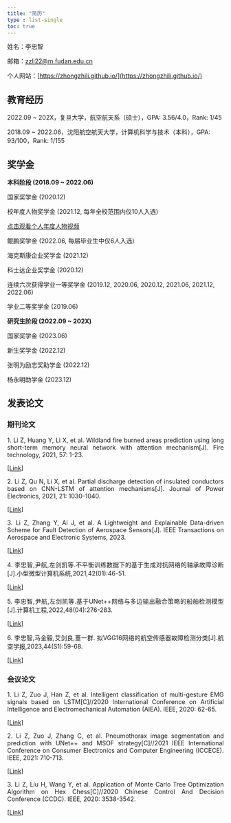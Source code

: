 ```yaml
---
title: "简历"
type : list-single
toc: true
---
```


姓名：李忠智

邮箱：zzli22@m.fudan.edu.cn

个人网站：[https://zhongzhili.github.io/](https://zhongzhili.github.io/)

## 教育经历

2022.09 ~ 202X，复旦大学，航空航天系（硕士），GPA: 3.56/4.0，Rank: 1/45

2018.09 ~ 2022.06，沈阳航空航天大学，计算机科学与技术（本科），GPA: 93/100，Rank: 1/155

## 奖学金

**本科阶段 (2018.09 ~ 2022.06)**

国家奖学金 (2020.12)

校年度人物奖学金 (2021.12, 每年全校范围内仅10人入选)

[点击观看个人年度人物视频](https://drive.google.com/file/d/1BnToCl8SBSPy3B3kvZgGdAKsbPAyr7x7/view?usp=drive_link)

鲲鹏奖学金 (2022.06, 每届毕业生中仅6人入选)

海克斯康企业奖学金 (2021.12)

科士达企业奖学金 (2020.12)

连续六次获得学业一等奖学金 (2019.12, 2020.06, 2020.12, 2021.06, 2021.12, 2022.06)

学业二等奖学金 (2019.06)

**研究生阶段 (2022.09 ~ 202X)**

国家奖学金 (2023.06)

新生奖学金 (2022.12)

张明为励志奖助学金 (2022.12)

杨永明助学金 (2023.12)

## 发表论文

### 期刊论文

<p style="text-align: justify;">1. Li Z, Huang Y, Li X, et al. Wildland fire burned areas prediction using long short-term memory neural network with attention mechanism[J]. Fire technology, 2021, 57: 1-23.</p>

[[Link](https://link.springer.com/article/10.1007/s10694-020-01028-3)]

<p style="text-align: justify;">2. Li Z, Qu N, Li X, et al. Partial discharge detection of insulated conductors based on CNN-LSTM of attention mechanisms[J]. Journal of Power Electronics, 2021, 21: 1030-1040.</p>

[[Link](https://link.springer.com/article/10.1007/s43236-021-00239-3)]

<p style="text-align: justify;">3. Li Z, Zhang Y, Ai J, et al. A Lightweight and Explainable Data-driven Scheme for Fault Detection of Aerospace Sensors[J]. IEEE Transactions on Aerospace and Electronic Systems, 2023.</p>

[[Link](https://ieeexplore.ieee.org/abstract/document/10214393)]

<p style="text-align: justify;">4. 李忠智,尹航,左剑凯等.不平衡训练数据下的基于生成对抗网络的轴承故障诊断[J].小型微型计算机系统,2021,42(01):46-51.</p>

[[Link](https://kns.cnki.net/kcms2/article/abstract?v=gMQMAE8gPKFoOqOTXFrM4jIy46K-mNLfP_9PpAxVLyr9mC18EwBH-663Q2cxnv97dAZlEy2SwLI6tvufl83-zWuhdZOJTNIMh5EaAReIfKksMuzBzGnQHdWayciAJYmVfNK5J076zSmUu8eG8a4WxA==&uniplatform=NZKPT&language=CHS)]

<p style="text-align: justify;">5. 李忠智,尹航,左剑凯等.基于UNet++网络与多边输出融合策略的船舶检测模型[J].计算机工程,2022,48(04):276-283.</p>

[[Link](https://kns.cnki.net/kcms2/article/abstract?v=gMQMAE8gPKEjprq2oTsG5e0Uz2ueuEvNBOW2nm2KebfK-gLcfHtfun5u3piv5ECQfd8ugb-xcViRtugSJFTwzEK8wCRrvWEiVCfoc1KfROakYUkkjCwlMHNxbCJwflIHQ-BN8hsN1UjKrE4lhyh38w==&uniplatform=NZKPT&language=CHS)]

<p style="text-align: justify;">6. 李忠智,马金毅,艾剑良,董一群. 拟VGG16网络的航空传感器故障检测分类[J].航空学报,2023,44(S1):59-68.</p>

[[Link](https://kns.cnki.net/kcms2/article/abstract?v=gMQMAE8gPKFtTAQTFEkofUXwgxj-RHW9P3PzpDhA707ANl17AivYOTlV8JlTrY9rm9oNvHgoeHSmqbJfXPEGn1fLb7mPoJ-GFtqInVzLf7Znj3iPyMli6wOvqahXK8VK5aIjJaNQ2ieyjEp4Ao6sig==&uniplatform=NZKPT&language=CHS)]

### 会议论文

<p style="text-align: justify;">1. Li Z, Zuo J, Han Z, et al. Intelligent classification of multi-gesture EMG signals based on LSTM[C]//2020 International Conference on Artificial Intelligence and Electromechanical Automation (AIEA). IEEE, 2020: 62-65.</p>

[[Link](https://ieeexplore.ieee.org/abstract/document/9221418)]

<p style="text-align: justify;">2. Li Z, Zuo J, Zhang C, et al. Pneumothorax image segmentation and prediction with UNet++ and MSOF strategy[C]//2021 IEEE International Conference on Consumer Electronics and Computer Engineering (ICCECE). IEEE, 2021: 710-713.</p>

[[Link](https://ieeexplore.ieee.org/abstract/document/9342193)]

<p style="text-align: justify;">3. Li Z, Liu H, Wang Y, et al. Application of Monte Carlo Tree Optimization Algorithm on Hex Chess[C]//2020 Chinese Control And Decision Conference (CCDC). IEEE, 2020: 3538-3542.</p>

[[Link](https://ieeexplore.ieee.org/abstract/document/9164656)]








